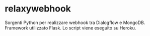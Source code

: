 # relaxywebhook
Sorgenti Python per realizzare webhook tra Dialogflow e MongoDB.
Framework utilizzato Flask.
Lo script viene eseguito su Heroku.
